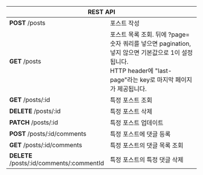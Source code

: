<table>
    <thead>
        <tr>
            <th colspan="2" style="text-align: center">
                REST API
            </th>
        </tr>
    </thead>
    <tbody>
        <tr>
            <td style="width:50%"><b>POST</b> /posts</td>
            <td>포스트 작성</td>
        </tr>
        <tr>
            <td style="width:50%"><b>GET</b> /posts</td>
            <td>
                <div>
                포스트 목록 조회. 뒤에 ?page=숫자 쿼리를 넣으면 pagination, 넣지 않으면 기본값으로 1이 설정됩니다.
                </div>
                <div>
                HTTP header에 "last-page"라는 key로 마지막 페이지가 제공됩니다.
                </div>
            </td>
        </tr>
        <tr>
            <td style="width:50%"><b>GET</b> /posts/:id</td>
            <td>특정 포스트 조회</td>
        </tr>
        <tr>
            <td style="width:50%"><b>DELETE</b> /posts/:id</td>
            <td>특정 포스트 삭제</td>
        </tr>
        <tr>
            <td style="width:50%"><b>PATCH</b> /posts/:id</td>
            <td>특정 포스트 업데이트</td>
        </tr>
        <tr>
            <td style="width:50%"><b>POST</b> /posts/:id/comments</td>
            <td>특정 포스트에 댓글 등록</td>
        </tr>
        <tr>
            <td style="width:50%"><b>GET</b> /posts/:id/comments</td>
            <td>특정 포스트의 댓글 목록 조회</td>
        </tr>
        <tr>
            <td style="width:50%"><b>DELETE</b> /posts/:id/comments/:commentId</td>
            <td>특정 포스트의 특정 댓글 삭제</td>
        </tr>
    </tbody>
</table>
